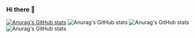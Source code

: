 ### Hi there 👋

<!--
**Lxy-eth/Lxy-eth** is a ✨ _special_ ✨ repository because its `README.md` (this file) appears on your GitHub profile.

Here are some ideas to get you started:


- 🔭 I’m currently working on ...
- 🌱 I’m currently learning ...
- 👯 I’m looking to collaborate on ...
- 🤔 I’m looking for help with ...
- 💬 Ask me about ...
- 📫 How to reach me: ...
- 😄 Pronouns: ...
- ⚡ Fun fact: ...
-->

[![Anurag's GitHub stats](https://github-readme-stats.vercel.app/api?username=Lxy-eth)](https://github.com/Lxy-eth/github-readme-stats)
![Anurag's GitHub stats](https://github-readme-stats.vercel.app/api?username=Lxy-eth&count_private=true)
![Anurag's GitHub stats](https://github-readme-stats.vercel.app/api?username=Lxy-eth&show_icons=true)
![Anurag's GitHub stats](https://github-readme-stats.vercel.app/api?username=Lxy-eth&show_icons=true&theme=radical)
